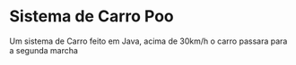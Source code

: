 # Sistema de Carro Poo
Um sistema de Carro feito em Java, acima de 30km/h o carro passara para a segunda marcha 
